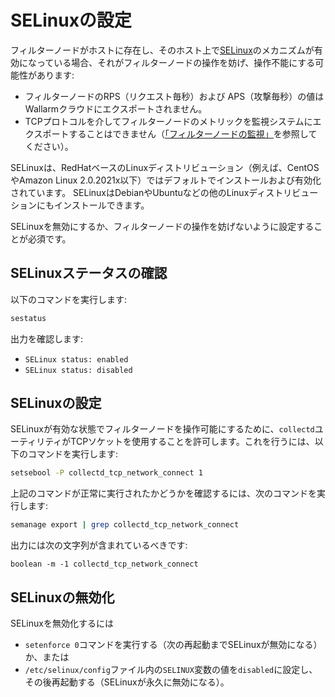 [link-selinux]:     https://www.redhat.com/en/topics/linux/what-is-selinux
[doc-monitoring]:   monitoring/intro.md

# SELinuxの設定

フィルターノードがホストに存在し、そのホスト上で[SELinux][link-selinux]のメカニズムが有効になっている場合、それがフィルターノードの操作を妨げ、操作不能にする可能性があります:
* フィルターノードのRPS（リクエスト毎秒）および APS（攻撃毎秒）の値はWallarmクラウドにエクスポートされません。
* TCPプロトコルを介してフィルターノードのメトリックを監視システムにエクスポートすることはできません（[「フィルターノードの監視」][doc-monitoring]を参照してください）。 

SELinuxは、RedHatベースのLinuxディストリビューション（例えば、CentOSやAmazon Linux 2.0.2021x以下）ではデフォルトでインストールおよび有効化されています。 SELinuxはDebianやUbuntuなどの他のLinuxディストリビューションにもインストールできます。

SELinuxを無効にするか、フィルターノードの操作を妨げないように設定することが必須です。

## SELinuxステータスの確認

以下のコマンドを実行します:

``` bash
sestatus
```

出力を確認します:
* `SELinux status: enabled`
* `SELinux status: disabled`

## SELinuxの設定

SELinuxが有効な状態でフィルターノードを操作可能にするために、`collectd`ユーティリティがTCPソケットを使用することを許可します。これを行うには、以下のコマンドを実行します:

``` bash
setsebool -P collectd_tcp_network_connect 1
```

上記のコマンドが正常に実行されたかどうかを確認するには、次のコマンドを実行します:

``` bash
semanage export | grep collectd_tcp_network_connect
```

出力には次の文字列が含まれているべきです:
```
boolean -m -1 collectd_tcp_network_connect
```

## SELinuxの無効化

SELinuxを無効化するには
*   `setenforce 0`コマンドを実行する（次の再起動までSELinuxが無効になる）か、または
*   `/etc/selinux/config`ファイル内の`SELINUX`変数の値を`disabled`に設定し、その後再起動する（SELinuxが永久に無効になる）。